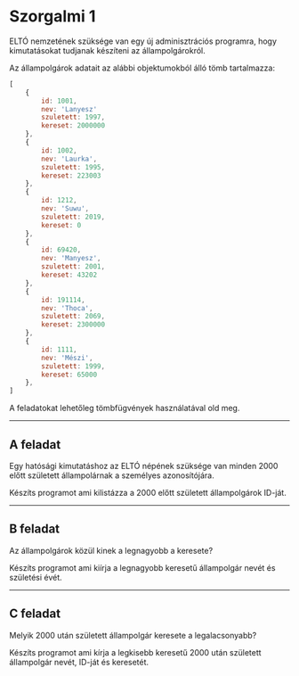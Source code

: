 # Szorgalmi 1

ELTÓ nemzetének szüksége van egy új adminisztrációs programra, hogy kimutatásokat tudjanak készíteni az állampolgárokról.


Az állampolgárok adatait az alábbi objektumokból álló tömb tartalmazza:

```js
[
    {
        id: 1001,
        nev: 'Lanyesz'
        szuletett: 1997,
        kereset: 2000000
    },
    {
        id: 1002,
        nev: 'Laurka',
        szuletett: 1995,
        kereset: 223003
    },
    {
        id: 1212,
        nev: 'Suwu',
        szuletett: 2019,
        kereset: 0
    },
    {
        id: 69420,
        nev: 'Manyesz',
        szuletett: 2001,
        kereset: 43202
    },
    {
        id: 191114,
        nev: 'Thoca', 
        szuletett: 2069,
        kereset: 2300000
    },
    {
        id: 1111,
        nev: 'Mészi',
        szuletett: 1999,
        kereset: 65000
    },
]
```

A feladatokat lehetőleg tömbfügvények használatával old meg.
___

## A feladat

Egy hatósági kimutatáshoz az ELTÓ népének szüksége van minden 2000 előtt született állampolárnak a személyes azonosítójára.

Készíts programot ami kilistázza a 2000 előtt született állampolgárok ID-ját.

___

## B feladat

Az állampolgárok közül kinek a legnagyobb a keresete?

Készíts programot ami kiírja a legnagyobb keresetű állampolgár nevét és születési évét.
___
## C feladat

Melyik 2000 után született állampolgár keresete a legalacsonyabb?

Készíts programot ami kírja a legkisebb keresetű 2000 után született állampolgár nevét, ID-ját és keresetét.